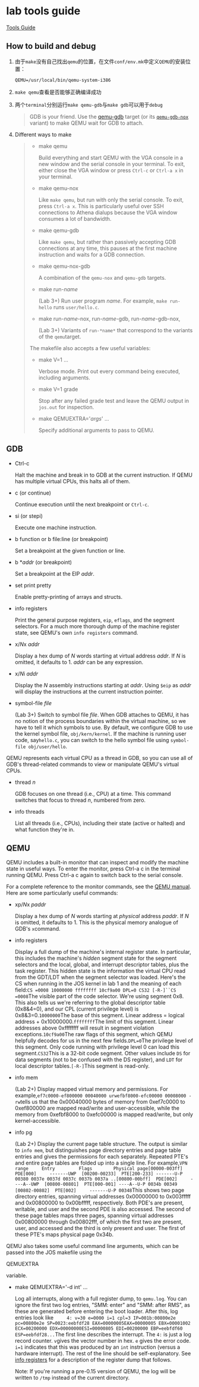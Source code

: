 # lab tools guide

[Tools Guide](https://pdos.csail.mit.edu/6.828/2016/labguide.html#gdb)

## How to build and debug

1. 由于`make`没有自己找出`qemu`的位置，在文件`conf/env.mk`中定义`QEMU`的安装位置：

   ```shell
   QEMU=/usr/local/bin/qemu-system-i386
   ```

2. `make qemu`查看是否能够正确编译成功

3. 两个`terminal`分别运行`make qemu-gdb`与`make gdb`可以用于`debug`

   > GDB is your friend. Use the [qemu-gdb](https://pdos.csail.mit.edu/6.828/2016/labguide.html#make-qemu-gdb) target (or its [`qemu-gdb-nox`](https://pdos.csail.mit.edu/6.828/2016/labguide.html#make-qemu-gdb-nox) variant) to make QEMU wait for GDB to attach. 

4. Different ways to make

   > - make qemu
   >
   >   Build everything and start QEMU with the VGA console in a new window and the serial console in your terminal. To exit, either close the VGA window or press `Ctrl-c` or `Ctrl-a x` in your terminal.
   >
   > - make qemu-nox
   >
   >   Like `make qemu`, but run with only the serial console. To exit, press `Ctrl-a x`. This is particularly useful over SSH connections to Athena dialups because the VGA window consumes a lot of bandwidth.
   >
   > - make qemu-gdb
   >
   >   Like `make qemu`, but rather than passively accepting GDB connections at any time, this pauses at the first machine instruction and waits for a GDB connection.
   >
   > - make qemu-nox-gdb
   >
   >   A combination of the `qemu-nox` and `qemu-gdb` targets.
   >
   > - make run-*name*
   >
   >   (Lab 3+) Run user program *name*. For example, `make run-hello` runs `user/hello.c`.
   >
   > - make run-*name*-nox, run-*name*-gdb, run-*name*-gdb-nox,
   >
   >   (Lab 3+) Variants of `run-*name*` that correspond to the variants of the `qemu`target.
   >
   > The makefile also accepts a few useful variables:
   >
   > - make V=1 ...
   >
   >   Verbose mode. Print out every command being executed, including arguments.
   >
   > - make V=1 grade
   >
   >   Stop after any failed grade test and leave the QEMU output in `jos.out` for inspection.
   >
   > - make QEMUEXTRA='*args*' ...
   >
   >   Specify additional arguments to pass to QEMU.

## GDB

- Ctrl-c

  Halt the machine and break in to GDB at the current instruction. If QEMU has multiple virtual CPUs, this halts all of them.

- c (or continue)

  Continue execution until the next breakpoint or `Ctrl-c`.

- si (or stepi)

  Execute one machine instruction.

- b function or b file:line (or breakpoint)

  Set a breakpoint at the given function or line.

- b **addr* (or breakpoint)

  Set a breakpoint at the EIP *addr*.

- set print pretty

  Enable pretty-printing of arrays and structs.

- info registers

  Print the general purpose registers, `eip`, `eflags`, and the segment selectors. For a much more thorough dump of the machine register state, see QEMU's own `info registers` command.

- x/*N*x *addr*

  Display a hex dump of *N* words starting at virtual address *addr*. If *N* is omitted, it defaults to 1. *addr* can be any expression.

- x/*N*i *addr*

  Display the *N* assembly instructions starting at *addr*. Using `$eip` as *addr* will display the instructions at the current instruction pointer.

- symbol-file *file*

  (Lab 3+) Switch to symbol file *file*. When GDB attaches to QEMU, it has no notion of the process boundaries within the virtual machine, so we have to tell it which symbols to use. By default, we configure GDB to use the kernel symbol file, `obj/kern/kernel`. If the machine is running user code, say`hello.c`, you can switch to the hello symbol file using `symbol-file obj/user/hello`.

QEMU represents each virtual CPU as a thread in GDB, so you can use all of GDB's thread-related commands to view or manipulate QEMU's virtual CPUs.

- thread *n*

  GDB focuses on one thread (i.e., CPU) at a time. This command switches that focus to thread *n*, numbered from zero.

- info threads

  List all threads (i.e., CPUs), including their state (active or halted) and what function they're in.



## QEMU

QEMU includes a built-in monitor that can inspect and modify the machine state in useful ways. To enter the monitor, press Ctrl-a c in the terminal running QEMU. Press Ctrl-a c again to switch back to the serial console.

For a complete reference to the monitor commands, see the [QEMU manual](http://wiki.qemu.org/download/qemu-doc.html#pcsys_005fmonitor). Here are some particularly useful commands:

- xp/*N*x *paddr*

  Display a hex dump of *N* words starting at *physical* address *paddr*. If *N* is omitted, it defaults to 1. This is the physical memory analogue of GDB's `x`command.

- info registers

  Display a full dump of the machine's internal register state. In particular, this includes the machine's *hidden* segment state for the segment selectors and the local, global, and interrupt descriptor tables, plus the task register. This hidden state is the information the virtual CPU read from the GDT/LDT when the segment selector was loaded. Here's the CS when running in the JOS kernel in lab 1 and the meaning of each field:`CS =0008 10000000 ffffffff 10cf9a00 DPL=0 CS32 [-R-]``CS =0008`The visible part of the code selector. We're using segment 0x8. This also tells us we're referring to the global descriptor table (0x8&4=0), and our CPL (current privilege level) is 0x8&3=0.`10000000`The base of this segment. Linear address = logical address + 0x10000000.`ffffffff`The limit of this segment. Linear addresses above 0xffffffff will result in segment violation exceptions.`10cf9a00`The raw flags of this segment, which QEMU helpfully decodes for us in the next few fields.`DPL=0`The privilege level of this segment. Only code running with privilege level 0 can load this segment.`CS32`This is a 32-bit code segment. Other values include `DS` for data segments (not to be confused with the DS register), and `LDT` for local descriptor tables.`[-R-]`This segment is read-only.

- info mem

  (Lab 2+) Display mapped virtual memory and permissions. For example,`ef7c0000-ef800000 00040000 urwefbf8000-efc00000 00008000 -rw`tells us that the 0x00040000 bytes of memory from 0xef7c0000 to 0xef800000 are mapped read/write and user-accessible, while the memory from 0xefbf8000 to 0xefc00000 is mapped read/write, but only kernel-accessible.

- info pg

  (Lab 2+) Display the current page table structure. The output is similar to `info mem`, but distinguishes page directory entries and page table entries and gives the permissions for each separately. Repeated PTE's and entire page tables are folded up into a single line. For example,`VPN range     Entry         Flags        Physical page[00000-003ff]  PDE[000]     -------UWP  [00200-00233]  PTE[200-233] -------U-P 00380 0037e 0037d 0037c 0037b 0037a ..[00800-00bff]  PDE[002]     ----A--UWP  [00800-00801]  PTE[000-001] ----A--U-P 0034b 00349  [00802-00802]  PTE[002]     -------U-P 00348`This shows two page directory entries, spanning virtual addresses 0x00000000 to 0x003fffff and 0x00800000 to 0x00bfffff, respectively. Both PDE's are present, writable, and user and the second PDE is also accessed. The second of these page tables maps three pages, spanning virtual addresses 0x00800000 through 0x00802fff, of which the first two are present, user, and accessed and the third is only present and user. The first of these PTE's maps physical page 0x34b.

QEMU also takes some useful command line arguments, which can be passed into the JOS makefile using the 

QEMUEXTRA

 variable.

- make QEMUEXTRA='-d int' ...

  Log all interrupts, along with a full register dump, to `qemu.log`. You can ignore the first two log entries, "SMM: enter" and "SMM: after RMS", as these are generated before entering the boot loader. After this, log entries look like`     4: v=30 e=0000 i=1 cpl=3 IP=001b:00800e2e pc=00800e2e SP=0023:eebfdf28 EAX=00000005EAX=00000005 EBX=00001002 ECX=00200000 EDX=00000000ESI=00000805 EDI=00200000 EBP=eebfdf60 ESP=eebfdf28...`The first line describes the interrupt. The `4:` is just a log record counter. `v`gives the vector number in hex. `e` gives the error code. `i=1` indicates that this was produced by an `int` instruction (versus a hardware interrupt). The rest of the line should be self-explanatory. See [info registers](https://pdos.csail.mit.edu/6.828/2016/labguide.html#qemu-info-registers) for a description of the register dump that follows.

  Note: If you're running a pre-0.15 version of QEMU, the log will be written to `/tmp` instead of the current directory.
